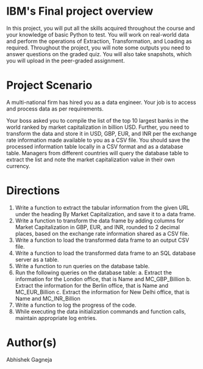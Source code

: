 # IBM's Final project overview
In this project, you will put all the skills acquired throughout the course and your knowledge of basic Python to test. You will work on real-world data and perform the operations of Extraction, Transformation, and Loading as required. Throughout the project, you will note some outputs you need to answer questions on the graded quiz. You will also take snapshots, which you will upload in the peer-graded assignment.

# Project Scenario
A multi-national firm has hired you as a data engineer. Your job is to access and process data as per requirements.

Your boss asked you to compile the list of the top 10 largest banks in the world ranked by market capitalization in billion USD. Further, you need to transform the data and store it in USD, GBP, EUR, and INR per the exchange rate information made available to you as a CSV file. You should save the processed information table locally in a CSV format and as a database table. Managers from different countries will query the database table to extract the list and note the market capitalization value in their own currency.

# Directions
1. Write a function to extract the tabular information from the given URL under the heading By Market Capitalization, and save it to a data frame.
2. Write a function to transform the data frame by adding columns for Market Capitalization in GBP, EUR, and INR, rounded to 2 decimal places, based on the exchange rate information shared as a CSV file.
3. Write a function to load the transformed data frame to an output CSV file.
4. Write a function to load the transformed data frame to an SQL database server as a table.
5. Write a function to run queries on the database table.
6. Run the following queries on the database table:
    a. Extract the information for the London office, that is Name and MC_GBP_Billion
    b. Extract the information for the Berlin office, that is Name and MC_EUR_Billion
    c. Extract the information for New Delhi office, that is Name and MC_INR_Billion
7. Write a function to log the progress of the code.
8. While executing the data initialization commands and function calls, maintain appropriate log entries.

# Author(s)
Abhishek Gagneja